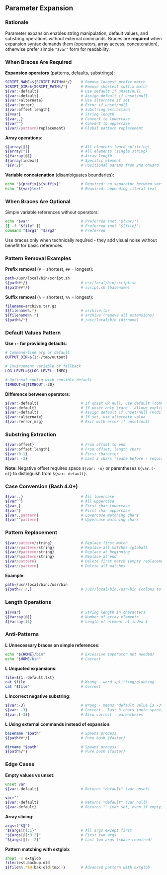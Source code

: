 ## Parameter Expansion

### Rationale

Parameter expansion enables string manipulation, default values, and substring operations without external commands. Braces are **required** when expansion syntax demands them (operators, array access, concatenation), otherwise prefer simple `"$var"` form for readability.

### When Braces Are Required

**Expansion operators** (patterns, defaults, substrings):
```bash
SCRIPT_NAME=${SCRIPT_PATH##*/}    # Remove longest prefix match
SCRIPT_DIR=${SCRIPT_PATH%/*}      # Remove shortest suffix match
${var:-default}                   # Use default if unset/null
${var:=default}                   # Assign default if unset/null
${var:+alternate}                 # Use alternate if set
${var:?error}                     # Error if unset/null
${var:offset:length}              # Substring extraction
${#var}                           # String length
${var,,}                          # Convert to lowercase
${var^^}                          # Convert to uppercase
${var//pattern/replacement}       # Global pattern replacement
```

**Array operations**:
```bash
${array[@]}                       # All elements (word splitting)
${array[*]}                       # All elements (single string)
${#array[@]}                      # Array length
${array[index]}                   # Specific element
"${@:2}"                          # Positional params from 2nd onward
```

**Variable concatenation** (disambiguates boundaries):
```bash
echo "${prefix}${suffix}"         # Required: no separator between vars
echo "${var}text"                 # Required: appending literal text
```

### When Braces Are Optional

Simple variable references without operators:
```bash
echo "$var"                       # Preferred (not "${var}")
[[ -f "$file" ]]                  # Preferred (not "${file}")
command "$arg1" "$arg2"           # Preferred
```

Use braces only when technically required - they add visual noise without benefit for basic references.

### Pattern Removal Examples

**Prefix removal** (`#` = shortest, `##` = longest):
```bash
path=/usr/local/bin/script.sh
${path#*/}                        # usr/local/bin/script.sh
${path##*/}                       # script.sh (basename)
```

**Suffix removal** (`%` = shortest, `%%` = longest):
```bash
filename=archive.tar.gz
${filename%.*}                    # archive.tar
${filename%%.*}                   # archive (remove all extensions)
${path%/*}                        # /usr/local/bin (dirname)
```

### Default Values Pattern

**Use `:-` for providing defaults**:
```bash
# Command-line arg or default
OUTPUT_DIR=${1:-/tmp/output}

# Environment variable or fallback
LOG_LEVEL=${LOG_LEVEL:-INFO}

# Optional config with sensible default
TIMEOUT=${TIMEOUT:-30}
```

**Difference between operators**:
```bash
${var:-default}                   # If unset OR null, use default (common)
${var-default}                    # If unset only (rare - allows explicit null)
${var:=default}                   # Assign default if unset/null (modifies var)
${var:+alternate}                 # If set, use alternate value
${var:?error_msg}                 # Exit with error if unset/null
```

### Substring Extraction

```bash
${var:offset}                     # From offset to end
${var:offset:length}              # From offset, length chars
${var:0:1}                        # First character
${var: -3}                        # Last 3 chars (space before - required)
```

**Note**: Negative offset requires space `${var: -n}` or parentheses `${var:(-n)}` to distinguish from `${var:-default}`.

### Case Conversion (Bash 4.0+)

```bash
${var,,}                          # All lowercase
${var^^}                          # All uppercase
${var,}                           # First char lowercase
${var^}                           # First char uppercase
${var,,pattern}                   # Lowercase matching chars
${var^^pattern}                   # Uppercase matching chars
```

### Pattern Replacement

```bash
${var/pattern/string}             # Replace first match
${var//pattern/string}            # Replace all matches (global)
${var/#pattern/string}            # Replace at beginning
${var/%pattern/string}            # Replace at end
${var/pattern}                    # Delete first match (empty replacement)
${var//pattern}                   # Delete all matches
```

**Example**:
```bash
path=/usr/local/bin:/usr/bin
${path//:/,}                      # /usr/local/bin,/usr/bin (colons to commas)
```

### Length Operations

```bash
${#var}                           # String length in characters
${#array[@]}                      # Number of array elements
${#array[3]}                      # Length of element at index 3
```

### Anti-Patterns

**L Unnecessary braces on simple references**:
```bash
echo "${HOME}/bin"                # Excessive (operator not needed)
echo "$HOME/bin"                  # Correct
```

**L Unquoted expansions**:
```bash
file=${1:-default.txt}
cat $file                         # Wrong - word splitting/globbing
cat "$file"                       # Correct
```

**L Incorrect negative substring**:
```bash
${var:-3}                         # Wrong - means "default value is -3"
${var: -3}                        # Correct - last 3 chars (note space)
${var:(-3)}                       # Also correct - parentheses
```

**L Using external commands instead of expansion**:
```bash
basename "$path"                  # Spawns process
${path##*/}                       # Pure bash (faster)

dirname "$path"                   # Spawns process
${path%/*}                        # Pure bash (faster)
```

### Edge Cases

**Empty values vs unset**:
```bash
unset var
${var:-default}                   # Returns "default" (var unset)

var=""
${var:-default}                   # Returns "default" (var null)
${var-default}                    # Returns "" (var set, even if empty)
```

**Array slicing**:
```bash
args=("$@")
"${args[@]:1}"                    # All args except first
"${args[@]:0:2}"                  # First two args
"${args[@]: -2}"                  # Last two args (space required)
```

**Pattern matching with extglob**:
```bash
shopt -s extglob
file=test.backup.old
${file%%.*(@(bak|old|tmp))}       # Advanced pattern with extglob
```
